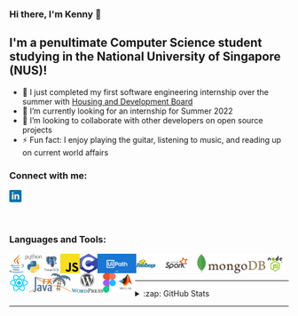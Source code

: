 ### Hi there, I'm Kenny 👋

## I'm a penultimate Computer Science student studying in the National University of Singapore (NUS)!

- 🔭 I just completed my first software engineering internship over the summer with [Housing and Development Board][hdb]
- 🌱 I’m currently looking for an internship for Summer 2022
- 👯 I’m looking to collaborate with other developers on open source projects
- ⚡ Fun fact: I enjoy playing the guitar, listening to music, and reading up on current world affairs

### Connect with me:

[<img alt="kswk | LinkedIn" src="images/linkedin.png" width="22px" />][linkedin]

<br />

### Languages and Tools:

[<img align="left" alt="Java" height="35" width="auto" src="images/java.png" />][java]
[<img align="left" alt="Python" height="35" width="auto" src="images/python.png" />][python]
[<img align="left" alt="PostgreSQL" height="35" width="auto" src="images/postgresql.png" />][postgresql]
[<img align="left" alt="JavaScript" height="35" width="auto" src="images/javascript.png" />][javascript]
[<img align="left" alt="C" height="35" width="auto" src="images/c.png" />][c]
[<img align="left" alt="UiPath" height="35" width="auto" src="images/uipath.png" />][uipath]
[<img align="left" alt="Hadoop" height="35" width="auto" src="images/hadoop.png" />][hadoop]
[<img align="left" alt="Spark" height="35" width="auto" src="images/spark.png" />][spark]
[<img align="left" alt="MongoDB" height="35" width="auto" src="images/mongodb.png" />][mongodb]
[<img align="left" alt="Nodejs" height="35" width="auto" src="images/nodejs.png" />][nodejs]
[<img align="left" alt="React" height="35" width="auto" src="images/react.png" />][react]
[<img align="left" alt="JavaFX" height="35" width="auto" src="images/javafx.png" />][javafx]
[<img align="left" alt="WordPress" height="35" width="auto" src="images/wordpress.png" />][wordpress]
[<img align="left" alt="Figma" height="35" width="auto" src="images/figma.png" />][figma]
[<img align="left" alt="MATLAB" height="35" width="auto" src="images/matlab.png" />][matlab]

<br />
<br />

---

<details>
<summary>:zap: GitHub Stats</summary>
  <img alt="Kenny's Github Stats" src="https://github-readme-stats.vercel.app/api?username=kswk&show_icons=true&theme=algolia" />
</details>
  
---

[hdb]: https://www.hdb.gov.sg/cs/infoweb/homepage/
[linkedin]: https://www.linkedin.com/in/kenny-seet/
[java]: https://www.oracle.com/java/
[python]: https://www.python.org/
[postgresql]: https://www.postgresql.org/
[javascript]: https://www.javascript.com/
[c]: https://www.iso.org/standard/74528.html/
[uipath]: https://www.uipath.com/
[Hadoop]: https://hadoop.apache.org/
[Spark]: https://spark.apache.org/
[MongoDB]: https://www.mongodb.com/
[nodejs]: https://nodejs.org/en/
[react]: https://reactjs.org/
[javafx]: https://openjfx.io/
[wordpress]: https://wordpress.com/
[figma]: https://figma.com/
[matlab]: https://www.mathworks.com/products/matlab.html/
